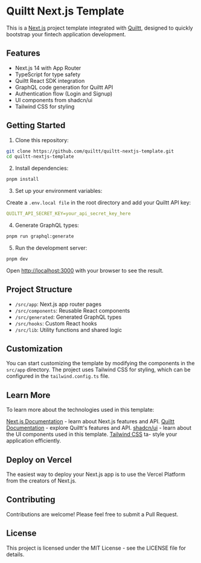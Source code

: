 # Quiltt Next.js Template

This is a [Next.js](https://nextjs.org/) project template integrated with [Quiltt](https://www.quiltt.dev/), designed to quickly bootstrap your fintech application development.

## Features

- Next.js 14 with App Router
- TypeScript for type safety
- Quiltt React SDK integration
- GraphQL code generation for Quiltt API
- Authentication flow (Login and Signup)
- UI components from shadcn/ui
- Tailwind CSS for styling

## Getting Started

1. Clone this repository:

  ```bash
  git clone https://github.com/quiltt/quiltt-nextjs-template.git
  cd quiltt-nextjs-template
  ```

2. Install dependencies:

  ```bash
  pnpm install
  ```

3. Set up your environment variables:

  Create a `.env.local file` in the root directory and add your Quiltt API key:

  ```yaml
  QUILTT_API_SECRET_KEY=your_api_secret_key_here
  ```

4. Generate GraphQL types:

  ```bash
  pnpm run graphql:generate
  ```

5. Run the development server:

  ```bash
  pnpm dev
  ```

  Open [http://localhost:3000](http://localhost:3000) with your browser to see the result.

## Project Structure

- `/src/app`: Next.js app router pages
- `/src/components`: Reusable React components
- `/src/generated`: Generated GraphQL types
- `/src/hooks`: Custom React hooks
- `/src/lib`: Utility functions and shared logic

## Customization

You can start customizing the template by modifying the components in the `src/app` directory. The project uses Tailwind CSS for styling, which can be configured in the `tailwind.config.ts` file.

## Learn More

To learn more about the technologies used in this template:

[Next.js Documentation](https://nextjs.org/) - learn about Next.js features and API.
[Quiltt Documentation](https://www.quiltt.dev/) - explore Quiltt's features and API.
[shadcn/ui](https://ui.shadcn.com/) - learn about the UI components used in this template.
[Tailwind CSS](https://tailwindcss.com/) ta- style your application efficiently.

## Deploy on Vercel

The easiest way to deploy your Next.js app is to use the Vercel Platform from the creators of Next.js.

## Contributing

Contributions are welcome! Please feel free to submit a Pull Request.

## License

This project is licensed under the MIT License - see the LICENSE file for details.
